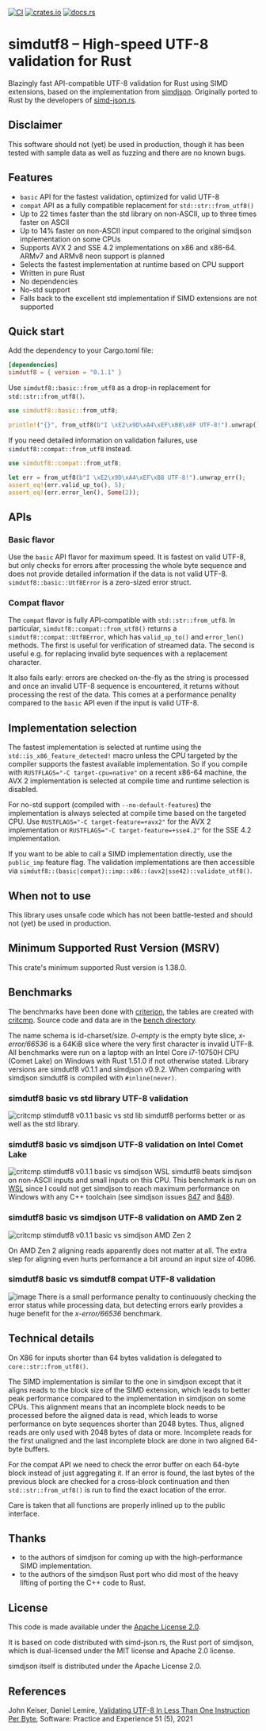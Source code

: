 [![CI](https://github.com/rusticstuff/simdutf8/actions/workflows/ci.yml/badge.svg)](https://github.com/rusticstuff/simdutf8/actions/workflows/ci.yml)
[![crates.io](https://img.shields.io/crates/v/simdutf8.svg)](https://crates.io/crates/simdutf8)
[![docs.rs](https://docs.rs/simdutf8/badge.svg)](https://docs.rs/simdutf8)

# simdutf8 – High-speed UTF-8 validation for Rust

Blazingly fast API-compatible UTF-8 validation for Rust using SIMD extensions, based on the implementation from
[simdjson](https://github.com/simdjson/simdjson). Originally ported to Rust by the developers of [simd-json.rs](https://simd-json.rs).

## Disclaimer
This software should not (yet) be used in production, though it has been tested with sample data as well as
fuzzing and there are no known bugs.

## Features
* `basic` API for the fastest validation, optimized for valid UTF-8
* `compat` API as a fully compatible replacement for `std::str::from_utf8()`
* Up to 22 times faster than the std library on non-ASCII, up to three times faster on ASCII
* Up to 14% faster on non-ASCII input compared to the original simdjson implementation on some CPUs
* Supports AVX 2 and SSE 4.2 implementations on x86 and x86-64. ARMv7 and ARMv8 neon support is planned
* Selects the fastest implementation at runtime based on CPU support
* Written in pure Rust
* No dependencies
* No-std support
* Falls back to the excellent std implementation if SIMD extensions are not supported

## Quick start
Add the dependency to your Cargo.toml file:
```toml
[dependencies]
simdutf8 = { version = "0.1.1" }
```

Use `simdutf8::basic::from_utf8` as a drop-in replacement for `std::str::from_utf8()`.

```rust
use simdutf8::basic::from_utf8;

println!("{}", from_utf8(b"I \xE2\x9D\xA4\xEF\xB8\x8F UTF-8!").unwrap());
```

If you need detailed information on validation failures, use `simdutf8::compat::from_utf8`
instead.

```rust
use simdutf8::compat::from_utf8;

let err = from_utf8(b"I \xE2\x9D\xA4\xEF\xB8 UTF-8!").unwrap_err();
assert_eq!(err.valid_up_to(), 5);
assert_eq!(err.error_len(), Some(2));
```

## APIs

### Basic flavor
Use the `basic` API flavor for maximum speed. It is fastest on valid UTF-8, but only checks
for errors after processing the whole byte sequence and does not provide detailed information if the data
is not valid UTF-8. `simdutf8::basic::Utf8Error` is a zero-sized error struct.

### Compat flavor
The `compat` flavor is fully API-compatible with `std::str::from_utf8`. In particular, `simdutf8::compat::from_utf8()`
returns a `simdutf8::compat::Utf8Error`, which has `valid_up_to()` and `error_len()` methods. The first is useful for
verification of streamed data. The second is useful e.g. for replacing invalid byte sequences with a replacement character.

It also fails early: errors are checked on-the-fly as the string is processed and once
an invalid UTF-8 sequence is encountered, it returns without processing the rest of the data.
This comes at a performance penality compared to the `basic` API even if the input is valid UTF-8.

## Implementation selection
The fastest implementation is selected at runtime using the `std::is_x86_feature_detected!` macro unless the CPU
targeted by the compiler supports the fastest available implementation.
So if you compile with `RUSTFLAGS="-C target-cpu=native"` on a recent x86-64 machine, the AVX 2 implementation is selected at
compile time and runtime selection is disabled.

For no-std support (compiled with `--no-default-features`) the implementation is always selected at compile time based on
the targeted CPU. Use `RUSTFLAGS="-C target-feature=+avx2"` for the AVX 2 implementation or `RUSTFLAGS="-C target-feature=+sse4.2"`
for the SSE 4.2 implementation.

If you want to be able to call a SIMD implementation directly, use the `public_imp` feature flag. The validation
implementations are then accessible via `simdutf8::(basic|compat)::imp::x86::(avx2|sse42)::validate_utf8()`.

## When not to use
This library uses unsafe code which has not been battle-tested and should not (yet) be used in production.

## Minimum Supported Rust Version (MSRV)
This crate's minimum supported Rust version is 1.38.0.

## Benchmarks
The benchmarks have been done with [criterion](https://bheisler.github.io/criterion.rs/book/index.html), the tables
are created with [critcmp](https://github.com/BurntSushi/critcmp). Source code and data are in the
[bench directory](https://github.com/rusticstuff/simdutf8/tree/main/bench).

The name schema is id-charset/size. _0-empty_ is the empty byte slice, _x-error/66536_ is a 64KiB slice where the very
first character is invalid UTF-8. All benchmarks were run on a laptop with an Intel Core i7-10750H CPU (Comet Lake) on
Windows with Rust 1.51.0 if not otherwise stated. Library versions are simdutf8 v0.1.1 and simdjson v0.9.2. When comparing
with simdjson simdutf8 is compiled with `#inline(never)`.

### simdutf8 basic vs std library UTF-8 validation
![critcmp stimdutf8 v0.1.1 basic vs std lib](https://user-images.githubusercontent.com/3736990/116121179-a8271f80-a6c0-11eb-9b2b-6233c3c824f2.png)
simdutf8 performs better or as well as the std library.

### simdutf8 basic vs simdjson UTF-8 validation on Intel Comet Lake
![critcmp stimdutf8 v0.1.1 basic vs simdjson WSL](https://user-images.githubusercontent.com/3736990/116121748-38656480-a6c1-11eb-8cb4-385c7516a46a.png)
simdutf8 beats simdjson on non-ASCII inputs and small inputs on this CPU. This benchmark is run on 
[WSL](https://docs.microsoft.com/en-us/windows/wsl/install-win10) 
since I could not get simdjson to reach maximum performance on Windows with any C++ toolchain (see simdjson issues [847](https://github.com/simdjson/simdjson/issues/847) and [848](https://github.com/simdjson/simdjson/issues/848)).

### simdutf8 basic vs simdjson UTF-8 validation on AMD Zen 2
![critcmp stimdutf8 v0.1.1 basic vs simdjson AMD Zen 2](https://user-images.githubusercontent.com/3736990/116122729-731bcc80-a6c2-11eb-82a5-6e297778a1c4.png)

On AMD Zen 2 aligning reads apparently does not matter at all. The extra step for aligning even hurts performance a bit around
an input size of 4096.

### simdutf8 basic vs simdutf8 compat UTF-8 validation
![image](https://user-images.githubusercontent.com/3736990/116122427-0dc7db80-a6c2-11eb-8434-f9879742d90d.png)
There is a small performance penalty to continuously checking the error status while processing data, but detecting
errors early provides a huge benefit for the _x-error/66536_ benchmark.

## Technical details
On X86 for inputs shorter than 64 bytes validation is delegated to `core::str::from_utf8()`.

The SIMD implementation is similar to the one in simdjson except that it aligns reads to the block size of the
SIMD extension, which leads to better peak performance compared to the implementation in simdjson on some CPUs.
This alignment means that an incomplete block needs to be processed before the aligned data is read, which
leads to worse performance on byte sequences shorter than 2048 bytes. Thus, aligned reads are only used with
2048 bytes of data or more. Incomplete reads for the first unaligned and the last incomplete block are done in
two aligned 64-byte buffers.

For the compat API we need to check the error buffer on each 64-byte block instead of just aggregating it. If an
error is found, the last bytes of the previous block are checked for a cross-block continuation and then
`std::str::from_utf8()` is run to find the exact location of the error.

Care is taken that all functions are properly inlined up to the public interface.

## Thanks
* to the authors of simdjson for coming up with the high-performance SIMD implementation.
* to the authors of the simdjson Rust port who did most of the heavy lifting of porting the C++ code to Rust.


## License
This code is made available under the [Apache License 2.0](https://www.apache.org/licenses/LICENSE-2.0.html).

It is based on code distributed with simd-json.rs, the Rust port of simdjson, which is dual-licensed under
the MIT license and Apache 2.0 license.

simdjson itself is distributed under the Apache License 2.0.

## References
John Keiser, Daniel Lemire, [Validating UTF-8 In Less Than One Instruction Per Byte](https://arxiv.org/abs/2010.03090), Software: Practice and Experience 51 (5), 2021
